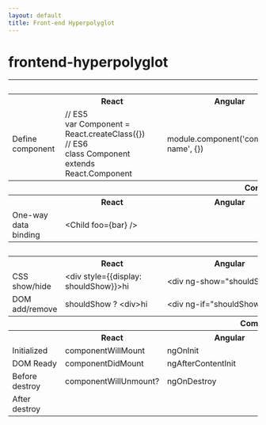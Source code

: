 ```yaml
---
layout: default
title: Front-end Hyperpolyglot
---
```


# frontend-hyperpolyglot

<table>
  <tr>
    <th colspan="6">
      Components
    </th>
  </tr>
  <tr>
    <th></th>
    <th>React</th>
    <th>Angular</th>
    <th>Ember</th>
    <th>Polymer</th>
    <th>Vue</th>
  </tr>

  <tr>
    <td>Define component</td>
    <td>
      // ES5<br />
      var Component = React.createClass({})<br />
      // ES6<br />
      class Component extends React.Component
    </td>
    <td>
      module.component('component-name', {})
    </td>
    <td>
      Ember.Component.extend({})
    </td>
    <td>
      Polymer({})
    </td>
    <td>
      var Component = Vue.extend({})
    </td>
  </tr>

  <tr>
    <th colspan="6">
      Component communication
    </th>
  </tr>
  <tr>
    <th></th>
    <th>React</th>
    <th>Angular</th>
    <th>Ember</th>
    <th>Polymer</th>
    <th>Vue</th>
  </tr>

  <tr>
    <td>One-way data binding</td>
    <td>
      &lt;Child foo={bar} /&gt;
    </td>
    <td>
    </td>
    <td>
      &#123;{child foo=bar}&#125;
    </td>
    <td>
      &lt;Child foo='{"serialized": "object"}' /&gt;
    </td>
    <td>
      &lt;Child :foo="bar" /&gt;
    </td>
  </tr>

  <tr>
    <th colspan="6">
      Template logic
    </th>
  </tr>
  <tr>
    <th></th>
    <th>React</th>
    <th>Angular</th>
    <th>Ember</th>
    <th>Polymer</th>
    <th>Vue</th>
  </tr>

  <tr>
    <td>CSS show/hide</td>
    <td>
      &lt;div style=&#123;{display: shouldShow}&#125;>hi</div&gt;
    </td>
    <td>
      &lt;div ng-show="shouldShow">hi</div&gt;
    </td>
    <td>
    </td>
    <td>
    </td>
    <td>
      &lt;div v-show="shouldShow">hi<div/&gt;
    </td>
  </tr>

  <tr>
    <td>DOM add/remove</td>
    <td>
      shouldShow ? &lt;div>hi</div&gt; : null
    </td>
    <td>
      &lt;div ng-if="shouldShow" /&gt;
    </td>
    <td>
      &#123;{#if shouldShow}&#125;<br />
        &lt;div>hi</div&gt;<br />
      &#123;{/if}&#125;
    </td>
    <td>
      &lt;div dom-if="shouldShow"></div&gt;
    </td>
    <td>
      &lt;div v-if="shouldShow">hi<div/&gt;
    </td>
  </tr>

  <!-- prop validation -->

  <tr>
    <th colspan="6">
      Component lifecycle methods
    </th>
  </tr>
  <tr>
    <th></th>
    <th>React</th>
    <th>Angular</th>
    <th>Ember</th>
    <th>Polymer</th>
    <th>Vue</th>
  </tr>

  <tr>
    <td>Initialized</td>
    <td>
      componentWillMount
    </td>
    <td>
      ngOnInit
    </td>
    <td>
      init
    </td>
    <td>
      created
    </td>
    <td>
      created
    </td>
  </tr>

  <tr>
    <td>DOM Ready</td>
    <td>
      componentDidMount
    </td>
    <td>
      ngAfterContentInit
    </td>
    <td>
      didRender
    </td>
    <td>
      ready
    </td>
    <td>
      ready
    </td>
  </tr>

  <tr>
    <td>Before destroy</td>
    <td>
      componentWillUnmount?
    </td>
    <td>
      ngOnDestroy
    </td>
    <td>
    </td>
    <td>
    </td>
    <td>
    </td>
  </tr>

  <tr>
    <td>After destroy</td>
    <td>
    </td>
    <td>
    </td>
    <td>
    </td>
    <td>
    </td>
    <td>
      destroyed
    </td>
  </tr>
</table>
